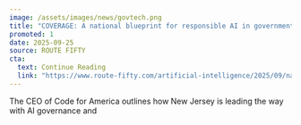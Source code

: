 ```yaml
---
image: /assets/images/news/govtech.png
title: "COVERAGE: A national blueprint for responsible AI in government"
promoted: 1
date: 2025-09-25
source: ROUTE FIFTY
cta:
  text: Continue Reading
  link: "https://www.route-fifty.com/artificial-intelligence/2025/09/national-blueprint-responsible-ai-government/408224/"
---
```


The CEO of Code for America outlines how New Jersey is leading the way with AI governance and 
